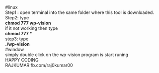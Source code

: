 #linux<br>
Step1 : open terminal into the same folder where this tool is downloaded.<br>
Step2: type <br>
<b> chmod 777 wp-vision </b><br>
if it not working then type <br>
<b> chmod 777 * </b> <br>
step3: type <br>
<b> ./wp-vision</b><br>
#window <br>
simply double click on the wp-vision program is start runing</br>
HAPPY CODING <br>
RAJKUMAR fb.com/raj0kumar00
